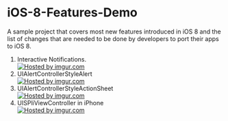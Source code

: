 iOS-8-Features-Demo
===================

A sample project that covers most new features introduced in iOS 8 and the list of changes that are needed to be done by developers to port their apps to iOS 8.

 1. Interactive Notifications.
  <br/><a href="http://imgur.com/C8jYaqB"><img src="http://i.imgur.com/C8jYaqB.png" title="Hosted by imgur.com" /></a>
 2. UIAlertControllerStyleAlert
  <br/><a href="http://imgur.com/MOEmLLU"><img src="http://i.imgur.com/MOEmLLU.png" title="Hosted by imgur.com"/></a>
 3. UIAlertControllerStyleActionSheet
  <br/><a href="http://imgur.com/XaG9VTn"><img src="http://i.imgur.com/XaG9VTn.png" title="Hosted by imgur.com"/></a>
 4. UISPliViewController in iPhone
  <br/><a href="http://imgur.com/EqxiDT5"><img src="http://i.imgur.com/EqxiDT5.png" title="Hosted by imgur.com" /></a>
